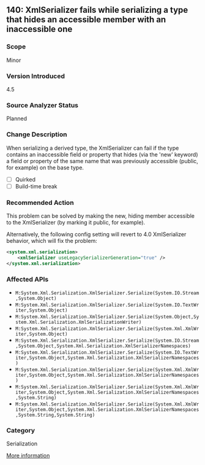 ## 140: XmlSerializer fails while serializing a type that hides an accessible member with an inaccessible one

### Scope
Minor

### Version Introduced
4.5

### Source Analyzer Status
Planned

### Change Description
When serializing a derived type, the XmlSerializer can fail if the type contains an inaccessible field or property that hides (via the 'new' keyword) a field or property of the same name that was previously accessible (public, for example) on the base type.

- [ ] Quirked
- [ ] Build-time break

### Recommended Action
This problem can be solved by making the new, hiding member accessible to the XmlSerializer (by marking it public, for example).

Alternatively, the following config setting will revert to 4.0 XmlSerializer behavior, which will fix the problem:

```xml
<system.xml.serialization>
	<xmlSerializer useLegacySerializerGeneration="true" />
</system.xml.serialization>
```

### Affected APIs
* `M:System.Xml.Serialization.XmlSerializer.Serialize(System.IO.Stream,System.Object)`
* `M:System.Xml.Serialization.XmlSerializer.Serialize(System.IO.TextWriter,System.Object)`
* `M:System.Xml.Serialization.XmlSerializer.Serialize(System.Object,System.Xml.Serialization.XmlSerializationWriter)`
* `M:System.Xml.Serialization.XmlSerializer.Serialize(System.Xml.XmlWriter,System.Object)`
* `M:System.Xml.Serialization.XmlSerializer.Serialize(System.IO.Stream,System.Object,System.Xml.Serialization.XmlSerializerNamespaces)`
* `M:System.Xml.Serialization.XmlSerializer.Serialize(System.IO.TextWriter,System.Object,System.Xml.Serialization.XmlSerializerNamespaces)`
* `M:System.Xml.Serialization.XmlSerializer.Serialize(System.Xml.XmlWriter,System.Object,System.Xml.Serialization.XmlSerializerNamespaces)`
* `M:System.Xml.Serialization.XmlSerializer.Serialize(System.Xml.XmlWriter,System.Object,System.Xml.Serialization.XmlSerializerNamespaces,System.String)`
* `M:System.Xml.Serialization.XmlSerializer.Serialize(System.Xml.XmlWriter,System.Object,System.Xml.Serialization.XmlSerializerNamespaces,System.String,System.String)`

### Category
Serialization

[More information](http://stackoverflow.com/questions/14689305/serialization-breaks-in-net-4-5)
